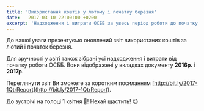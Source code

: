 ```yaml
---
title: 'Використання коштів у лютому і початку березня'
date:   2017-03-10 22:00:00 +0200
excerpt: 'Надходження і витрати ОСББ за увесь період роботи до початку березня'
---
```

До вашої уваги презентуємо оновлений звіт використаних коштів за лютий і початок березня. 

Для зручності у звіті також зібрані усі надходження і витрати від початку роботи ОСББ. Вони відображені у вкладках документу **2016р.** і **2017р.**

Переглянути звіт Ви зможете за коротким посиланням [http://bit.ly/2017-1QtrReport](http://bit.ly/2017-1QtrReport).

До зустрічі на толоці 1 квітня :muscle:! Нехай щастить! :wink:
